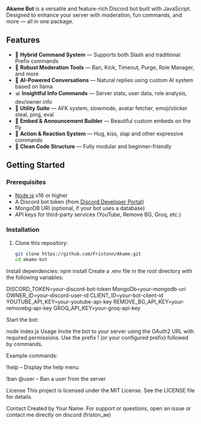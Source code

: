 **Akame Bot** is a versatile and feature-rich Discord bot built with JavaScript. Designed to enhance your server with moderation, fun commands, and more — all in one package.

## Features

- 🎯 **Hybrid Command System** — Supports both Slash and traditional Prefix commands
- 🔨 **Robust Moderation Tools** — Ban, Kick, Timeout, Purge, Role Manager, and more
- 🧠 **AI-Powered Conversations** — Natural replies using custom AI system based on llama
- 📊 **Insightful Info Commands** — Server stats, user data, role analysis, dev/owner info
- 🧰 **Utility Suite** — AFK system, slowmode, avatar fetcher, emoji/sticker steal, ping, eval
- 🎨 **Embed & Announcement Builder** — Beautiful custom embeds on the fly
- 💬 **Action & Reaction System** — Hug, kiss, slap and other expressive commands
- 📁 **Clean Code Structure** — Fully modular and beginner-friendly

## Getting Started

### Prerequisites

- [Node.js](https://nodejs.org/) v16 or higher
- A Discord bot token (from [Discord Developer Portal](https://discord.com/developers/applications))
- MongoDB URI (optional, if your bot uses a database)
- API keys for third-party services (YouTube, Remove BG, Groq, etc.)

### Installation

1. Clone this repository:

   ```bash
   git clone https://github.com/Fristonn/Akame.git
   cd akame-bot
Install dependencies:
npm install
Create a .env file in the root directory with the following variables:

DISCORD_TOKEN=your-discord-bot-token
MongoDb=your-mongodb-uri
OWNER_ID=your-discord-user-id
CLIENT_ID=your-bot-client-id
YOUTUBE_API_KEY=your-youtube-api-key
REMOVE_BG_API_KEY=your-removebg-api-key
GROQ_API_KEY=your-groq-api-key

Start the bot:

node index.js
Usage
Invite the bot to your server using the OAuth2 URL with required permissions. Use the prefix ! (or your configured prefix) followed by commands.

Example commands:

!help – Display the help menu


!ban @user – Ban a user from the server

License
This project is licensed under the MIT License. See the LICENSE file for details.

Contact
Created by Your Name.
For support or questions, open an issue or contact me directly on discord (friston_ae)
